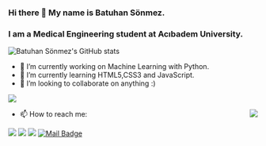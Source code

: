 ### Hi there 👋 My name is Batuhan Sönmez.

### I am a Medical Engineering student at Acıbadem University.

![Batuhan Sönmez's GitHub stats](https://github-readme-stats.vercel.app/api?username=BatuhanSonmez&theme=tokyonight&show_icons=true)

- 🔭 I’m currently working on Machine Learning with Python.
- 🌱 I’m currently learning HTML5,CSS3 and JavaScript.
- 👯 I’m looking to collaborate on anything :)

[![](https://img.shields.io/github/followers/BatuhanSonmez?style=social)](https://github.com/BatuhanSonmez)

<img align='right' src="https://github-readme-stats.vercel.app/api?username=BatuhanSonmez&show_icons=true">

- 📫 How to reach me:

[![](https://img.shields.io/badge/linkedin-%230077B5.svg?&style=for-the-badge&logo=linkedin&logoColor=white)](https://www.linkedin.com/in/batuhan-sonmez/)
[![](https://img.shields.io/badge/instagram-%23E4405F.svg?&style=for-the-badge&logo=instagram&logoColor=white)](https://www.instagram.com/sonmezbatuhan0/)
[![](https://img.shields.io/badge/medium-%2312100E.svg?&style=for-the-badge&logo=medium&logoColor=white)](https://bysonmez-tr.medium.com/)
[![Mail Badge](https://img.shields.io/badge/Gmail-c14438?style=for-the-badge&logo=Gmail&logoColor=white&link=mailto:bysonmez.tr@gmail.com)](mailto:bysonmez.tr@gmail.com)

